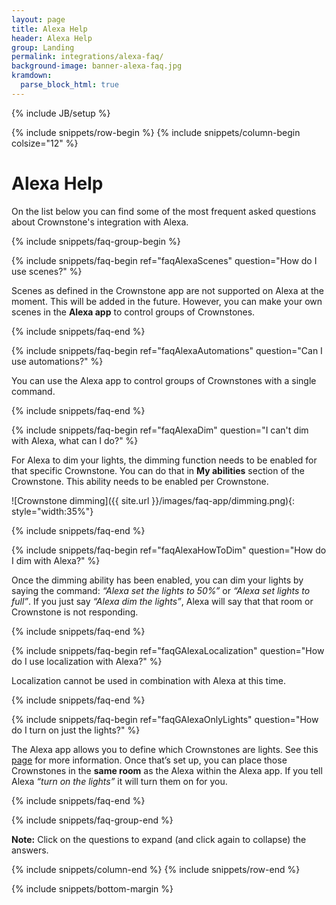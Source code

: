 ```yaml
---
layout: page
title: Alexa Help
header: Alexa Help
group: Landing
permalink: integrations/alexa-faq/
background-image: banner-alexa-faq.jpg
kramdown: 
  parse_block_html: true
---
```


{% include JB/setup %}

{% include snippets/row-begin %}
{% include snippets/column-begin colsize="12" %}

# Alexa Help

On the list below you can find some of the most frequent asked questions about Crownstone's integration with Alexa.


{% include snippets/faq-group-begin %}


{% include snippets/faq-begin ref="faqAlexaScenes" question="How do I use scenes?" %}

Scenes as defined in the Crownstone app are not supported on Alexa at the moment. This will be added in the future. However, you can make your own scenes in the **Alexa app** to control groups of Crownstones.

{% include snippets/faq-end %}



{% include snippets/faq-begin ref="faqAlexaAutomations" question="Can I use automations?" %}

You can use the Alexa app to control groups of Crownstones with a single command.

{% include snippets/faq-end %}



{% include snippets/faq-begin ref="faqAlexaDim" question="I can't dim with Alexa, what can I do?" %}

For Alexa to dim your lights, the dimming function needs to be enabled for that specific Crownstone. You can do that in **My abilities** section of the Crownstone. This ability needs to be enabled per Crownstone.

![Crownstone dimming]({{ site.url }}/images/faq-app/dimming.png){: style="width:35%"}

{% include snippets/faq-end %}



{% include snippets/faq-begin ref="faqAlexaHowToDim" question="How do I dim with Alexa?" %}

Once the dimming ability has been enabled, you can dim your lights by saying the command: *“Alexa set the lights to 50%”* or *“Alexa set lights to full”*. If you just say *“Alexa dim the lights”*, Alexa will say that that room or Crownstone is not responding.

{% include snippets/faq-end %}



{% include snippets/faq-begin ref="faqGAlexaLocalization" question="How do I use localization with Alexa?" %}

Localization cannot be used in combination with Alexa at this time.

{% include snippets/faq-end %}



{% include snippets/faq-begin ref="faqGAlexaOnlyLights" question="How do I turn on just the lights?" %}

The Alexa app allows you to define which Crownstones are lights. See this [page](https://www.amazon.com/gp/help/customer/display.html?nodeId=GWWP73LAN988JVAF) for more information. 
Once that’s set up, you can place those Crownstones in the **same room** as the Alexa within the Alexa app. If you tell Alexa *“turn on the lights”* it will turn them on for you.

{% include snippets/faq-end %}



{% include snippets/faq-group-end %}



**Note:** Click on the questions to expand (and click again to collapse) the answers.

{% include snippets/column-end %}
{% include snippets/row-end %}

{% include snippets/bottom-margin %}

<script>
window.onload = function() {
    var hash = window.location.hash; 
    if(hash !== " ") {
        var id = hash.substr(1);
        document.getElementById(id).classList.add("show");
        document.getElementById(id).scrollIntoView();
    }
};
</script>
